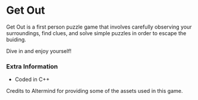 # Get Out

Get Out is a first person puzzle game that involves carefully observing your surroundings, find clues, and solve simple puzzles in order to escape the buiding.

Dive in and enjoy yourself!

### Extra Information ###

+ Coded in C++



Credits to Altermind for providing some of the assets used in this game.
